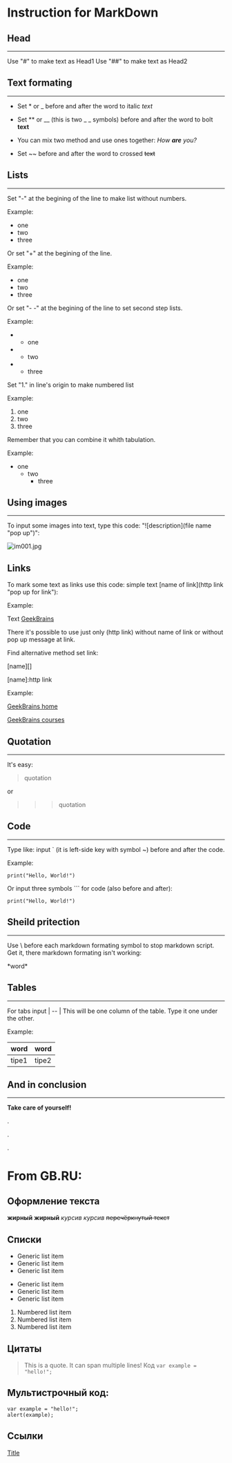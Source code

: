 # Instruction for MarkDown


## Head
---

Use "#" to make text as Head1
Use "##" to make text as Head2


## Text formating
---

- Set * or _ before and after the word to italic *text*

- Set ** or __ (this is two _ _ symbols) before and after the word to bolt **text**

- You can mix two method and use ones together: _How **are** you?_

-  Set ~~ before and after the word to crossed ~~text~~


## Lists
---

Set "-" at the begining of the line to make list without numbers.

Example:
- one
- two
- three

Or set "+" at the begining of the line.

Example:
+ one
+ two
+ three

Or set "- -" at the begining of the line to set second step lists.

Example:

- - one
- - two
- - three

Set "1." in line's origin to make numbered list

Example:
1. one
2. two
3. three

Remember that you can combine it whith tabulation.

Example:
- one
    - two
        - three



## Using images
---

To input some images into text, type this code: "![description](file name "pop up")":

![im001.jpg](im001.jpg "GeekBrains logo")


## Links

To mark some text as links use this code:
simple text [name of link](http link "pop up for link"):

Example:

Text [GeekBrains](https://gb.ru/ "GeekBrains")

There it's possible to use just only (http link) without name of link or without pop up message at link.

Find alternative method set link:

[name][]

[name]:http link

Example:

[GeekBrains home][]

[GeekBrains courses][]

[GeekBrains home]:https://gb.ru/

[GeekBrains courses]:https://gb.ru/courses/all


## Quotation
---

It's easy:

> quotation

or
>>> quotation


## Code
---

Type like: input ` (it is left-side key with symbol ~) before and after the code.

Example:

`print("Hello, World!")`

Or input three symbols ``` for code (also before and after):

```
print("Hello, World!")
```
## Sheild pritection
---

Use \ before each markdown formating symbol to stop markdown script.
Get it, there markdown formating isn't working:

\*word\*


## Tables
---

For tabs input | -- | This will be one column of the table. Type it one under the other.

Example:

| word|word|
| --|--|
|tipe1|tipe2|



## And in conclusion
---

**Take care of yourself!**

.

.

.




# From GB.RU:


## Оформление текста


**жирный**
__жирный__
*курсив*
_курсив_
~~перечёркнутый текст~~


## Списки

* Generic list item
* Generic list item
* Generic list item
- Generic list item
- Generic list item
- Generic list item
1. Numbered list item
2. Numbered list item
3. Numbered list item

## Цитаты


> This is a quote.
> It can span multiple lines!
Код
`var example = "hello!";`

## Мультистрочный код:

```
var example = "hello!";
alert(example);
```

## Ссылки

[Title](https://gb.ru)
